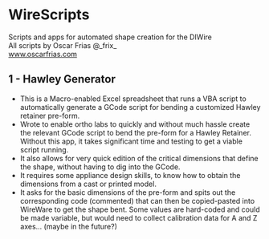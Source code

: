 # WireScripts
Scripts and apps for automated shape creation for the DIWire <br>
All scripts by Oscar Frias @\_frix\_ <br>
www.oscarfrias.com

## 1 - Hawley Generator
- This is a Macro-enabled Excel spreadsheet that runs a VBA script to automatically generate a GCode script for bending a customized Hawley retainer pre-form.
- Wrote to enable ortho labs to quickly and without much hassle create the relevant GCode script to bend the pre-form for a Hawley Retainer. Without this app, it takes significant time and testing to get a viable script running.
- It also allows for very quick edition of the critical dimensions that define the shape, without having to dig into the GCode.
- It requires some appliance design skills, to know how to obtain the dimensions from a cast or printed model.
- It asks for the basic dimensions of the pre-form and spits out the corresponding code (commented) that can then be copied-pasted into WireWare to get the shape bent. Some values are hard-coded and could be made variable, but would need to collect calibration data for A and Z axes... (maybe in the future?)
